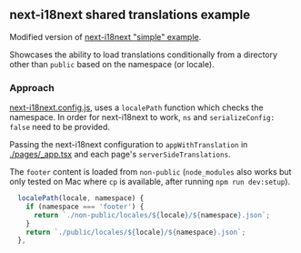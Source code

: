 ## next-i18next shared translations example

Modified version of [next-i18next "simple" example](https://github.com/i18next/next-i18next/tree/53b7a049266be676ad2d99dd5f62b4d9b5cdc44c/examples/simple).

Showcases the ability to load translations conditionally from a directory other than `public` based on the namespace (or locale).

### Approach

[next-i18next.config.js](./next-i18next.config.js), uses a `localePath` function which checks the namespace. In order for next-i18next to work, `ns` and `serializeConfig: false` need to be provided.

Passing the next-i18next configuration to `appWithTranslation` in [./pages/_app.tsx](./pages/_app.tsx) and each page's `serverSideTranslations`.

The `footer` content is loaded from `non-public` (`node_modules` also works but only tested on Mac where `cp` is available, after running `npm run dev:setup`).

```js
  localePath(locale, namespace) {
    if (namespace === 'footer') {
      return `./non-public/locales/${locale}/${namespace}.json`;
    }
    return `./public/locales/${locale}/${namespace}.json`;
  },
```